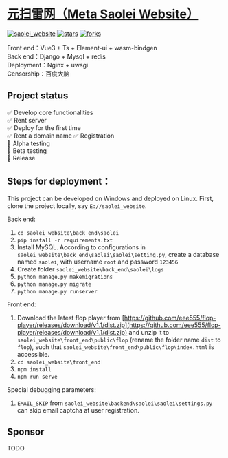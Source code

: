 # <a href="https://github.com/eee555/saolei_website" >元扫雷网（Meta Saolei Website）</a>


[![saolei_website](https://img.shields.io/badge/saolei_website-v1.7-brightgreen.svg)](https://github.com/eee555/Solvable-Minesweeper)
[![stars](https://img.shields.io/github/stars/eee555/saolei_website)](https://github.com/eee555/saolei_website/stargazers)
[![forks](https://img.shields.io/github/forks/eee555/saolei_website)](https://github.com/eee555/saolei_website/forks)


Front end：Vue3 + Ts + Element-ui + wasm-bindgen  
Back end：Django + Mysql + redis  
Deployment：Nginx + uwsgi  
Censorship：百度大脑  

## Project status
:white_check_mark: Develop core functionalities  
:white_check_mark: Rent server  
:white_check_mark: Deploy for the first time  
:white_check_mark: Rent a domain name
:white_check_mark: Registration  
:black_square_button: Alpha testing  
:black_square_button: Beta testing  
:black_square_button: Release  


## Steps for deployment：

This project can be developed on Windows and deployed on Linux. First, clone the project locally, say `E://saolei_website`.

Back end:
1. `cd saolei_website\back_end\saolei`
1. `pip install -r requirements.txt`
1. Install MySQL. According to configurations in `saolei_website\back_end\saolei\saolei\setting.py`, create a database named `saolei`, with username `root` and password `123456`
1. Create folder `saolei_website\back_end\saolei\logs`
1. `python manage.py makemigrations`
1. `python manage.py migrate`
1. `python manage.py runserver`

Front end:
1. Download the latest flop player from [https://github.com/eee555/flop-player/releases/download/v1.1/dist.zip](https://github.com/eee555/flop-player/releases/download/v1.1/dist.zip) and unzip it to `saolei_website\front_end\public\flop` (rename the folder name `dist` to `flop`), such that `saolei_website\front_end\public\flop\index.html` is accessible.
1. `cd saolei_website\front_end`
1. `npm install`
1. `npm run serve`

Special debugging parameters: 
1. `EMAIL_SKIP` from `saolei_website\backend\saolei\saolei\settings.py` can skip email captcha at user registration.

## Sponsor
TODO
